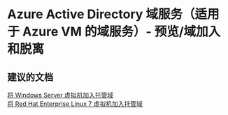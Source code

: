 <properties
    pageTitle="azure active directory domain services (domain services for azure vms) - preview/domain join and disjoin"
    description="Azure Active Directory 域服务（适用于 Azure VM 的域服务）- 预览/域加入和脱离"
    service="microsoft.activedirectory"
    resource="activedirectory"
    authors="aashu"
    displayOrder=""
    selfHelpType="generic"
    supportTopicIds="32447391"
    resourceTags=""
    productPesIds="14785"
    cloudEnvironments="public"
/>


# Azure Active Directory 域服务（适用于 Azure VM 的域服务）- 预览/域加入和脱离


## **建议的文档**
[将 Windows Server 虚拟机加入托管域](https://azure.microsoft.com/documentation/articles/active-directory-ds-admin-guide-join-windows-vm/)<br>
[将 Red Hat Enterprise Linux 7 虚拟机加入托管域](https://azure.microsoft.com/documentation/articles/active-directory-ds-admin-guide-join-rhel-linux-vm/)



<!--HONumber=Jul16_HO4-->



